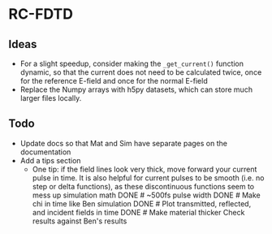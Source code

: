 RC-FDTD
=======

Ideas
----
* For a slight speedup, consider making the `_get_current()` function dynamic, so that the current does not need to be calculated twice, once for the reference E-field and once for the normal E-field
* Replace the Numpy arrays with h5py datasets, which can store much larger files locally.

Todo
----
* Update docs so that Mat and Sim have separate pages on the documentation
* Add a tips section
    * One tip: if the field lines look very thick, move forward your current pulse in time. It is also helpful for current pulses to be smooth (i.e. no step or delta functions), as these discontinuous functions seem to mess up simulation math
DONE # ~500fs pulse width
DONE # Make chi in time like Ben simulation
DONE # Plot transmitted, reflected, and incident fields in time
DONE # Make material thicker
Check results against Ben's results
